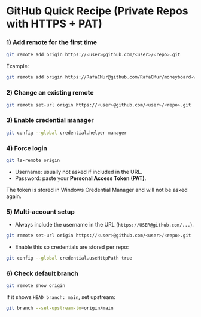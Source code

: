 # GitHub Quick Recipe (Private Repos with HTTPS + PAT)

### 1) Add remote for the first time

```bash
git remote add origin https://<user>@github.com/<user>/<repo>.git

```

Example:

```bash
git remote add origin https://RafaCMur@github.com/RafaCMur/moneyboard-website.git

```

### 2) Change an existing remote

```bash
git remote set-url origin https://<user>@github.com/<user>/<repo>.git

```

### 3) Enable credential manager

```bash
git config --global credential.helper manager

```

### 4) Force login

```bash
git ls-remote origin

```

- Username: usually not asked if included in the URL.
- Password: paste your **Personal Access Token (PAT)**.

The token is stored in Windows Credential Manager and will not be asked again.

### 5) Multi-account setup

- Always include the username in the URL (`https://USER@github.com/...`).

```bash
git remote set-url origin https://<user>@github.com/<user>/<repo>.git

```

- Enable this so credentials are stored per repo:

```bash
git config --global credential.useHttpPath true

```

### 6) Check default branch

```bash
git remote show origin

```

If it shows `HEAD branch: main`, set upstream:

```bash
git branch --set-upstream-to=origin/main

```
